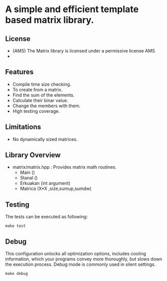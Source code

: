 # A simple and efficient template based matrix library.

## License
* (AMS) The Matrix library is licensed under a permissive license AMS
* 

## Features
* Compile time size checking.
* To create from a matrix.
* Find the sum of the elements.
* Calculate their binar value.
* Change the members with them.
* High testing coverage. 

## Limitations
* No dynamically sized matrices.

## Library Overview

* matrix/matrix.hpp : Provides matrix math routines.
    * Main ()
    * Stanal ()
    * Erkuakan (int argument)
    * Matrica (X*X ,size,sumup,sumdw)

## Testing
The tests can be executed as following:
```
make test
```

## Debug
This configuration unlocks all optimization options, includes cooling information, which your programs convey more thoroughly, but slows down the execution process. Debug mode is commonly used in silent settings.
```
make debug
```
